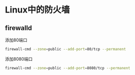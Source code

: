 # Linux中的防火墙

## firewalld

添加80端口

```bash
firewall-cmd --zone=public --add-port=80/tcp --permanent
```

添加8080端口

```bash
firewall-cmd --zone=public --add-port=8080/tcp --permanent 
```